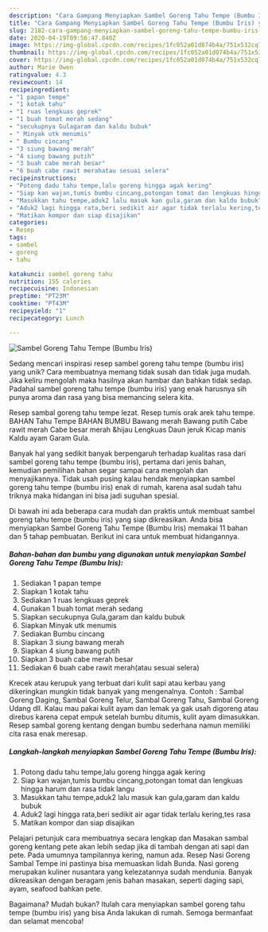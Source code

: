 ```yaml
---
description: "Cara Gampang Menyiapkan Sambel Goreng Tahu Tempe (Bumbu Iris) yang Bisa Manjain Lidah"
title: "Cara Gampang Menyiapkan Sambel Goreng Tahu Tempe (Bumbu Iris) yang Bisa Manjain Lidah"
slug: 2182-cara-gampang-menyiapkan-sambel-goreng-tahu-tempe-bumbu-iris-yang-bisa-manjain-lidah
date: 2020-04-19T09:56:47.840Z
image: https://img-global.cpcdn.com/recipes/1fc052a01d074b4a/751x532cq70/sambel-goreng-tahu-tempe-bumbu-iris-foto-resep-utama.jpg
thumbnail: https://img-global.cpcdn.com/recipes/1fc052a01d074b4a/751x532cq70/sambel-goreng-tahu-tempe-bumbu-iris-foto-resep-utama.jpg
cover: https://img-global.cpcdn.com/recipes/1fc052a01d074b4a/751x532cq70/sambel-goreng-tahu-tempe-bumbu-iris-foto-resep-utama.jpg
author: Marie Owen
ratingvalue: 4.3
reviewcount: 14
recipeingredient:
- "1 papan tempe"
- "1 kotak tahu"
- "1 ruas lengkuas geprek"
- "1 buah tomat merah sedang"
- "secukupnya Gulagaram dan kaldu bubuk"
- " Minyak utk menumis"
- " Bumbu cincang"
- "3 siung bawang merah"
- "4 siung bawang putih"
- "3 buah cabe merah besar"
- "6 buah cabe rawit merahatau sesuai selera"
recipeinstructions:
- "Potong dadu tahu tempe,lalu goreng hingga agak kering"
- "Siap kan wajan,tumis bumbu cincang,potongan tomat dan lengkuas hingga harum dan rasa tidak langu"
- "Masukkan tahu tempe,aduk2 lalu masuk kan gula,garam dan kaldu bubuk"
- "Aduk2 lagi hingga rata,beri sedikit air agar tidak terlalu kering,tes rasa"
- "Matikan kompor dan siap disajikan"
categories:
- Resep
tags:
- sambel
- goreng
- tahu

katakunci: sambel goreng tahu 
nutrition: 155 calories
recipecuisine: Indonesian
preptime: "PT23M"
cooktime: "PT43M"
recipeyield: "1"
recipecategory: Lunch

---
```



![Sambel Goreng Tahu Tempe (Bumbu Iris)](https://img-global.cpcdn.com/recipes/1fc052a01d074b4a/751x532cq70/sambel-goreng-tahu-tempe-bumbu-iris-foto-resep-utama.jpg)

Sedang mencari inspirasi resep sambel goreng tahu tempe (bumbu iris) yang unik? Cara membuatnya memang tidak susah dan tidak juga mudah. Jika keliru mengolah maka hasilnya akan hambar dan bahkan tidak sedap. Padahal sambel goreng tahu tempe (bumbu iris) yang enak harusnya sih punya aroma dan rasa yang bisa memancing selera kita.

Resep sambal goreng tahu tempe lezat. Resep tumis orak arek tahu tempe. BAHAN Tahu Tempe BAHAN BUMBU Bawang merah Bawang putih Cabe rawit merah Cabe besar merah &amp;hijau Lengkuas Daun jeruk Kicap manis Kaldu ayam Garam Gula.

Banyak hal yang sedikit banyak berpengaruh terhadap kualitas rasa dari sambel goreng tahu tempe (bumbu iris), pertama dari jenis bahan, kemudian pemilihan bahan segar sampai cara mengolah dan menyajikannya. Tidak usah pusing kalau hendak menyiapkan sambel goreng tahu tempe (bumbu iris) enak di rumah, karena asal sudah tahu triknya maka hidangan ini bisa jadi suguhan spesial.


Di bawah ini ada beberapa cara mudah dan praktis untuk membuat sambel goreng tahu tempe (bumbu iris) yang siap dikreasikan. Anda bisa menyiapkan Sambel Goreng Tahu Tempe (Bumbu Iris) memakai 11 bahan dan 5 tahap pembuatan. Berikut ini cara untuk membuat hidangannya.

<!--inarticleads1-->

##### Bahan-bahan dan bumbu yang digunakan untuk menyiapkan Sambel Goreng Tahu Tempe (Bumbu Iris):

1. Sediakan 1 papan tempe
1. Siapkan 1 kotak tahu
1. Sediakan 1 ruas lengkuas geprek
1. Gunakan 1 buah tomat merah sedang
1. Siapkan secukupnya Gula,garam dan kaldu bubuk
1. Siapkan  Minyak utk menumis
1. Sediakan  Bumbu cincang
1. Siapkan 3 siung bawang merah
1. Siapkan 4 siung bawang putih
1. Siapkan 3 buah cabe merah besar
1. Sediakan 6 buah cabe rawit merah(atau sesuai selera)


Krecek atau kerupuk yang terbuat dari kulit sapi atau kerbau yang dikeringkan mungkin tidak banyak yang mengenalnya. Contoh : Sambal Goreng Daging, Sambal Goreng Telur, Sambal Goreng Tahu, Sambal Goreng Udang dll. Kalau mau pakai kulit ayam dan lemak ya gak usah digoreng atau direbus karena cepat empuk setelah bumbu ditumis, kulit ayam dimasukkan. Resep sambal goreng kentang dengan bumbu sederhana namun memiliki cita rasa enak meresap. 

<!--inarticleads2-->

##### Langkah-langkah menyiapkan Sambel Goreng Tahu Tempe (Bumbu Iris):

1. Potong dadu tahu tempe,lalu goreng hingga agak kering
1. Siap kan wajan,tumis bumbu cincang,potongan tomat dan lengkuas hingga harum dan rasa tidak langu
1. Masukkan tahu tempe,aduk2 lalu masuk kan gula,garam dan kaldu bubuk
1. Aduk2 lagi hingga rata,beri sedikit air agar tidak terlalu kering,tes rasa
1. Matikan kompor dan siap disajikan


Pelajari petunjuk cara membuatnya secara lengkap dan Masakan sambal goreng kentang pete akan lebih sedap jika di tambah dengan ati sapi dan pete. Pada umumnya tampilannya kering, namun ada. Resep Nasi Goreng Sambal Tempe ini pastinya bisa memuaskan lidah Bunda. Nasi goreng merupakan kuliner nusantara yang kelezatannya sudah mendunia. Banyak dikreasikan dengan beragam jenis bahan masakan, seperti daging sapi, ayam, seafood bahkan pete. 

Bagaimana? Mudah bukan? Itulah cara menyiapkan sambel goreng tahu tempe (bumbu iris) yang bisa Anda lakukan di rumah. Semoga bermanfaat dan selamat mencoba!
